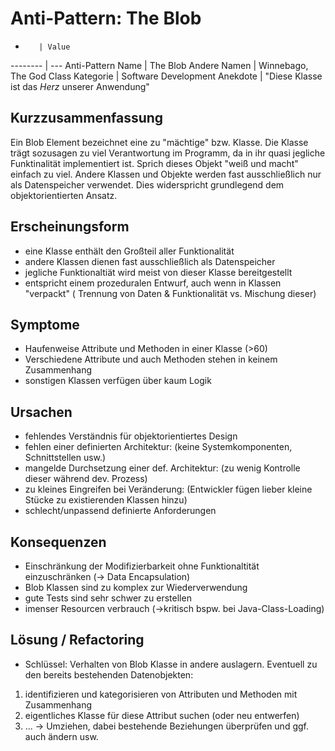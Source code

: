 Anti-Pattern: The Blob
===================

-        | Value
-------- | ---
Anti-Pattern Name | The Blob 
Andere Namen      | Winnebago, The God Class
Kategorie | Software Development
Anekdote    | "Diese Klasse ist das *Herz* unserer Anwendung"

Kurzzusammenfassung
-------------------
Ein Blob Element bezeichnet eine zu "mächtige" bzw. Klasse. Die Klasse trägt sozusagen zu viel Verantwortung im Programm, da in ihr quasi jegliche Funktinalität implementiert ist. Sprich dieses Objekt "weiß und macht" einfach zu viel. Andere Klassen und Objekte werden fast ausschließlich nur als Datenspeicher verwendet. Dies widerspricht grundlegend dem objektorientierten Ansatz.

Erscheinungsform
----------------
- eine Klasse enthält den Großteil aller Funktionalität
- andere Klassen dienen fast ausschließlich als Datenspeicher
- jegliche Funktionaltiät wird meist von dieser Klasse bereitgestellt
- entspricht einem prozeduralen Entwurf, auch wenn in Klassen "verpackt" ( Trennung von Daten & Funktionalität vs. Mischung dieser)

Symptome
--------
- Haufenweise Attribute und Methoden in einer Klasse (>60)
- Verschiedene Attribute und auch Methoden stehen in keinem Zusammenhang
- sonstigen Klassen verfügen über kaum Logik

Ursachen
--------
- fehlendes Verständnis für objektorientiertes Design
- fehlen einer definierten Architektur: (keine Systemkomponenten, Schnittstellen usw.)
- mangelde Durchsetzung einer def. Architektur: (zu wenig Kontrolle dieser während dev. Prozess)
- zu kleines Eingreifen bei Veränderung: (Entwickler fügen lieber kleine Stücke zu existierenden Klassen hinzu)
- schlecht/unpassend definierte Anforderungen

Konsequenzen
------------
- Einschränkung der Modifizierbarkeit ohne Funktionaltität einzuschränken (-> Data Encapsulation)
- Blob Klassen sind zu komplex zur Wiederverwendung
- gute Tests sind sehr schwer zu erstellen
- imenser Resourcen verbrauch (->kritisch bspw. bei Java-Class-Loading)

Lösung / Refactoring
--------------------
- Schlüssel: Verhalten von Blob Klasse in andere auslagern. Eventuell zu den bereits bestehenden Datenobjekten:
1. identifizieren und kategorisieren von Attributen und Methoden mit Zusammenhang
2. eigentliches Klasse für diese Attribut suchen (oder neu entwerfen)
3. ... -> Umziehen, dabei bestehende Beziehungen überprüfen und ggf. auch ändern usw.